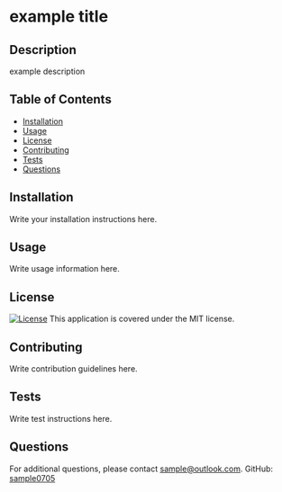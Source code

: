 # example title

## Description
example description

## Table of Contents
- [Installation](#installation)
- [Usage](#usage)
- [License](#license)
- [Contributing](#contributing)
- [Tests](#tests)
- [Questions](#questions)

## Installation
Write your installation instructions here.

## Usage
Write usage information here.

## License
[![License](https://img.shields.io/badge/license-MIT-blue.svg)](LICENSE)
This application is covered under the MIT license.

## Contributing
Write contribution guidelines here.

## Tests
Write test instructions here.

## Questions
For additional questions, please contact sample@outlook.com.
GitHub: [sample0705](https://github.com/sample0705)
